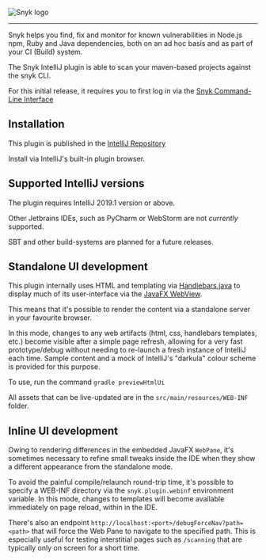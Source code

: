 ![Snyk logo](https://snyk.io/style/asset/logo/snyk-print.svg)

***

Snyk helps you find, fix and monitor for known vulnerabilities in Node.js npm, Ruby and Java dependencies, both on an ad hoc basis and as part of your CI (Build) system.

The Snyk IntelliJ plugin is able to scan your maven-based
projects against the snyk CLI.

For this initial release, it requires you to first log in via
the [Snyk Command-Line Interface](https://snyk.io/docs/using-snyk)

## Installation


This plugin is published in the [IntelliJ Repository](https://plugins.jetbrains.com/plugin/10972-snyk-vulnerability-scanning)

Install via IntelliJ's built-in plugin browser. 

## Supported IntelliJ versions

The plugin requires IntelliJ 2019.1 version or above.

Other Jetbrains IDEs, such as PyCharm or WebStorm are not _currently_ supported.

SBT and other build-systems are planned for a future releases.

## Standalone UI development

This plugin internally uses HTML and templating via [Handlebars.java](https://github.com/jknack/handlebars.java)
to display much of its user-interface via the
[JavaFX WebView](https://docs.oracle.com/javase/8/javafx/embedded-browser-tutorial/overview.htm).

This means that it's possible to render the content via a standalone server in your favourite browser.

In this mode, changes to any web artifacts (html, css, handlebars templates, etc.)
become visible after a simple page refresh, allowing for a very fast prototype/debug
without needing to re-launch a fresh instance of IntelliJ each time.  Sample content
and a mock of IntelliJ's "darkula" colour scheme is provided for this purpose.

To use, run the command `gradle previewHtmlUi`

All assets that can be live-updated are in the `src/main/resources/WEB-INF` folder.

## Inline UI development

Owing to rendering differences in the embedded JavaFX `WebPane`, it's sometimes necessary to refine small tweaks inside the IDE when they show a different appearance from the standalone mode.

To avoid the painful compile/relaunch round-trip time, it's possible to specify a WEB-INF directory via the `snyk.plugin.webinf` environment variable.  In this mode, changes to templates will become available immediately on page reload, within in the IDE.

There's also an endpoint `http://localhost:<port>/debugForceNav?path=<path>` that will force the Web Pane to navigate to the specified path.  This is especially useful for testing interstitial pages such as `/scanning` that are typically only on screen for a short time.

